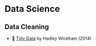 # Data Science

## Data Cleaning

* :scroll: [Tidy Data] by Hadley Wickham (2014)

[Tidy Data]: https://www.jstatsoft.org/article/view/v059i10

